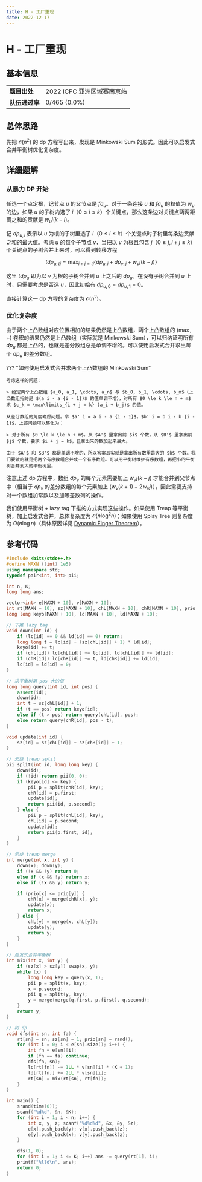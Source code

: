 ```yaml
---
title: H - 工厂重现
date: 2022-12-17
---
```


# H - 工厂重现

## 基本信息

<table>
<tr>
<td><b>题目出处</b></td><td>2022 ICPC 亚洲区域赛南京站</td>
</tr>
<tr>
<td><b>队伍通过率</b></td><td>0/465 (0.0%)</td>
</tr>
</table>

## 总体思路

先把 $\mathcal{O}(n^2)$ 的 dp 方程写出来，发现是 Minkowski Sum 的形式。因此可以启发式合并平衡树优化复杂度。

## 详细题解

### 从暴力 DP 开始

任选一个点定根，记节点 $u$ 的父节点是 $fa_u$。对于一条连接 $u$ 和 $fa_u$ 的权值为 $w_u$ 的边，如果 $u$ 的子树内选了 $i$（$0 \le i \le k$）个关键点，那么这条边对关键点两两距离之和的贡献是 $w_u i(k-i)$。

记 $dp_{u,i}$ 表示以 $u$ 为根的子树里选了 $i$（$0 \le i \le k$）个关键点时子树里每条边贡献之和的最大值。考虑 $u$ 的每个子节点 $v$，当把以 $v$ 为根且包含 $j$（$0 \le j, i + j \le k$）个关键点的子树合并上来时，可以得到转移方程

$$
tdp_{u,ti} = \max_{i+j=ti}\{dp_{u,i} + dp_{v,j} + w_v j(k-j)\}
$$

这里 $tdp_u$ 即为以 $v$ 为根的子树合并到 $u$ 上之后的 $dp_u$。在没有子树合并到 $u$ 上时，只需要考虑是否选 $u$，因此初始有 $dp_{u,0}=dp_{u,1}=0$。

直接计算这一 dp 方程的复杂度为 $\mathcal{O}(n^2)$。

### 优化复杂度

由于两个上凸数组对应位置相加的结果仍然是上凸数组，两个上凸数组的 $(\max,+)$ 卷积的结果仍然是上凸数组（实际就是 Minkowski Sum），可以归纳证明所有 $dp_u$ 都是上凸的，也就是差分数组总是单调不增的。可以使用启发式合并求出每个 $dp_u$ 的差分数组。

??? "如何使用启发式合并求两个上凸数组的 Minkowski Sum"

    考虑这样的问题：
    
    > 给定两个上凸数组 $a_0, a_1, \cdots, a_n$ 与 $b_0, b_1, \cdots, b_m$（上凸数组指的是 $(a_i - a_{i - 1})$ 的值单调不增），对所有 $0 \le k \le n + m$ 求 $c_k = \max\limits_{i + j = k} (a_i + b_j)$ 的值。

    从差分数组的角度考虑问题。令 $a'_i = a_i - a_{i - 1}$，$b'_i = b_i - b_{i - 1}$，上述问题可以转化为：
    
    > 对于所有 $0 \le k \le n + m$，从 $A'$ 里拿出前 $i$ 个数，从 $B'$ 里拿出前 $j$ 个数，要求 $i + j = k$，且拿出来的数加起来最大。

    由于 $A'$ 和 $B'$ 都是单调不增的，所以答案其实就是拿出所有数里最大的 $k$ 个数。我们要做的就是把两个有序数组合并成一个有序数组。可以用平衡树维护有序数组，再把小的平衡树合并到大的平衡树里。

注意上述 dp 方程中，数组 $dp_v$ 的每个元素需要加上 $w_vj(k - j)$ 才能合并到父节点中（相当于 $dp_v$ 的差分数组的每个元素加上 $(w_v(k + 1) - 2w_vj)$），因此需要支持对一个数组加常数以及加等差数列的操作。

我们使用平衡树 + lazy tag 下推的方式实现这些操作。如果使用 Treap 等平衡树，加上启发式合并，总体复杂度为 $\mathcal{O}(n \log^2 n)$；如果使用 Splay Tree 则复杂度为 $O(n\log{n})$（具体原因详见 [Dynamic Finger Theorem](https://en.wikipedia.org/wiki/Splay_tree)）。

## 参考代码

```c++ linenums="1"
#include <bits/stdc++.h>
#define MAXN ((int) 1e5)
using namespace std;
typedef pair<int, int> pii;

int n, K;
long long ans;

vector<int> e[MAXN + 10], v[MAXN + 10];
int rt[MAXN + 10], sz[MAXN + 10], chL[MAXN + 10], chR[MAXN + 10], prio[MAXN + 10];
long long keyo[MAXN + 10], lc[MAXN + 10], ld[MAXN + 10];

// 下推 lazy tag
void down(int id) {
    if (lc[id] == 0 && ld[id] == 0) return;
    long long t = lc[id] + (sz[chL[id]] + 1) * ld[id];
    keyo[id] += t;
    if (chL[id]) lc[chL[id]] += lc[id], ld[chL[id]] += ld[id];
    if (chR[id]) lc[chR[id]] += t, ld[chR[id]] += ld[id];
    lc[id] = ld[id] = 0;
}

// 求平衡树第 pos 大的值
long long query(int id, int pos) {
    assert(id);
    down(id);
    int t = sz[chL[id]] + 1;
    if (t == pos) return keyo[id];
    else if (t > pos) return query(chL[id], pos);
    else return query(chR[id], pos - t);
}

void update(int id) {
    sz[id] = sz[chL[id]] + sz[chR[id]] + 1;
}

// 无旋 treap split
pii split(int id, long long key) {
    down(id);
    if (!id) return pii(0, 0);
    if (keyo[id] <= key) {
        pii p = split(chR[id], key);
        chR[id] = p.first;
        update(id);
        return pii(id, p.second);
    } else {
        pii p = split(chL[id], key);
        chL[id] = p.second;
        update(id);
        return pii(p.first, id);
    }
}

// 无旋 treap merge
int merge(int x, int y) {
    down(x); down(y);
    if (!x && !y) return 0;
    else if (x && !y) return x;
    else if (!x && y) return y;

    if (prio[x] <= prio[y]) {
        chR[x] = merge(chR[x], y);
        update(x);
        return x;
    } else {
        chL[y] = merge(x, chL[y]);
        update(y);
        return y;
    }
}

// 启发式合并平衡树
int mix(int x, int y) {
    if (sz[x] > sz[y]) swap(x, y);
    while (x) {
        long long key = query(x, 1);
        pii p = split(x, key);
        x = p.second;
        pii q = split(y, key);
        y = merge(merge(q.first, p.first), q.second);
    }
    return y;
}

// 树 dp
void dfs(int sn, int fa) {
    rt[sn] = sn; sz[sn] = 1; prio[sn] = rand();
    for (int i = 0; i < e[sn].size(); i++) {
        int fn = e[sn][i];
        if (fn == fa) continue;
        dfs(fn, sn);
        lc[rt[fn]] -= 1LL * v[sn][i] * (K + 1);
        ld[rt[fn]] += 2LL * v[sn][i];
        rt[sn] = mix(rt[sn], rt[fn]);
    }
}

int main() {
    srand(time(0));
    scanf("%d%d", &n, &K);
    for (int i = 1; i < n; i++) {
        int x, y, z; scanf("%d%d%d", &x, &y, &z);
        e[x].push_back(y); v[x].push_back(z);
        e[y].push_back(x); v[y].push_back(z);
    }

    dfs(1, 0);
    for (int i = 1; i <= K; i++) ans -= query(rt[1], i);
    printf("%lld\n", ans);
    return 0;
}
```

